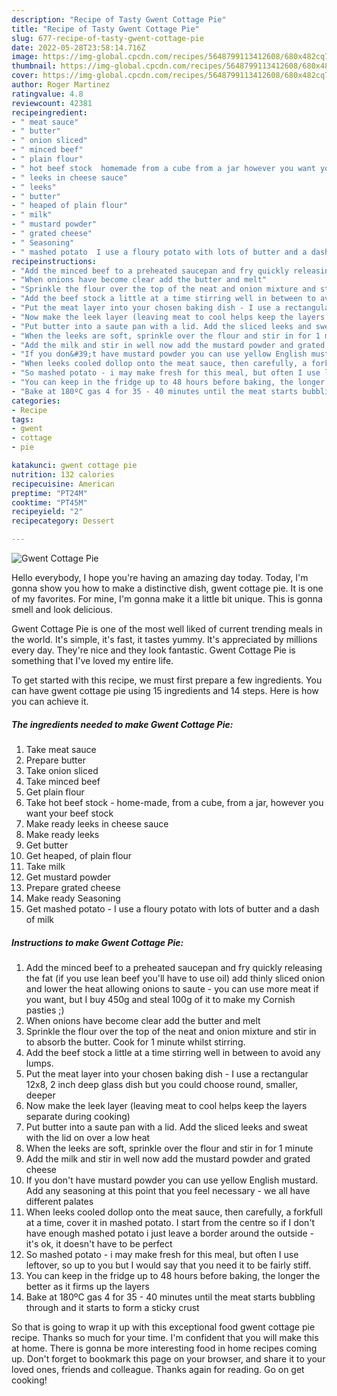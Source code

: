 ```yaml
---
description: "Recipe of Tasty Gwent Cottage Pie"
title: "Recipe of Tasty Gwent Cottage Pie"
slug: 677-recipe-of-tasty-gwent-cottage-pie
date: 2022-05-28T23:58:14.716Z
image: https://img-global.cpcdn.com/recipes/5648799113412608/680x482cq70/gwent-cottage-pie-recipe-main-photo.jpg
thumbnail: https://img-global.cpcdn.com/recipes/5648799113412608/680x482cq70/gwent-cottage-pie-recipe-main-photo.jpg
cover: https://img-global.cpcdn.com/recipes/5648799113412608/680x482cq70/gwent-cottage-pie-recipe-main-photo.jpg
author: Roger Martinez
ratingvalue: 4.8
reviewcount: 42381
recipeingredient:
- " meat sauce"
- " butter"
- " onion sliced"
- " minced beef"
- " plain flour"
- " hot beef stock  homemade from a cube from a jar however you want your beef stock"
- " leeks in cheese sauce"
- " leeks"
- " butter"
- " heaped of plain flour"
- " milk"
- " mustard powder"
- " grated cheese"
- " Seasoning"
- " mashed potato  I use a floury potato with lots of butter and a dash of milk"
recipeinstructions:
- "Add the minced beef to a preheated saucepan and fry quickly releasing the fat (if you use lean beef you&#39;ll have to use oil) add thinly sliced onion and lower the heat allowing onions to saute - you can use more meat if you want, but I buy 450g and steal 100g of it to make my Cornish pasties ;)"
- "When onions have become clear add the butter and melt"
- "Sprinkle the flour over the top of the neat and onion mixture and stir in to absorb the butter. Cook for 1 minute whilst stirring."
- "Add the beef stock a little at a time stirring well in between to avoid any lumps."
- "Put the meat layer into your chosen baking dish - I use a rectangular 12x8, 2 inch deep glass dish but you could choose round, smaller, deeper"
- "Now make the leek layer (leaving meat to cool helps keep the layers separate during cooking)"
- "Put butter into a saute pan with a lid. Add the sliced leeks and sweat with the lid on over a low heat"
- "When the leeks are soft, sprinkle over the flour and stir in for 1 minute"
- "Add the milk and stir in well now add the mustard powder and grated cheese"
- "If you don&#39;t have mustard powder you can use yellow English mustard. Add any seasoning at this point that you feel necessary - we all have different palates"
- "When leeks cooled dollop onto the meat sauce, then carefully, a forkfull at a time, cover it in mashed potato. I start from the centre so if I don&#39;t have enough mashed potato i just leave a border around the outside - it&#39;s ok, it doesn&#39;t have to be perfect"
- "So mashed potato - i may make fresh for this meal, but often I use leftover, so up to you but I would say that you need it to be fairly stiff."
- "You can keep in the fridge up to 48 hours before baking, the longer the better as it firms up the layers"
- "Bake at 180ºC gas 4 for 35 - 40 minutes until the meat starts bubbling through and it starts to form a sticky crust"
categories:
- Recipe
tags:
- gwent
- cottage
- pie

katakunci: gwent cottage pie 
nutrition: 132 calories
recipecuisine: American
preptime: "PT24M"
cooktime: "PT45M"
recipeyield: "2"
recipecategory: Dessert

---
```



![Gwent Cottage Pie](https://img-global.cpcdn.com/recipes/5648799113412608/680x482cq70/gwent-cottage-pie-recipe-main-photo.jpg)

Hello everybody, I hope you're having an amazing day today. Today, I'm gonna show you how to make a distinctive dish, gwent cottage pie. It is one of my favorites. For mine, I'm gonna make it a little bit unique. This is gonna smell and look delicious.



Gwent Cottage Pie is one of the most well liked of current trending meals in the world. It's simple, it's fast, it tastes yummy. It's appreciated by millions every day. They're nice and they look fantastic. Gwent Cottage Pie is something that I've loved my entire life.


To get started with this recipe, we must first prepare a few ingredients. You can have gwent cottage pie using 15 ingredients and 14 steps. Here is how you can achieve it.

<!--inarticleads1-->

##### The ingredients needed to make Gwent Cottage Pie:

1. Take  meat sauce
1. Prepare  butter
1. Take  onion sliced
1. Take  minced beef
1. Get  plain flour
1. Take  hot beef stock - home-made, from a cube, from a jar, however you want your beef stock
1. Make ready  leeks in cheese sauce
1. Make ready  leeks
1. Get  butter
1. Get  heaped, of plain flour
1. Take  milk
1. Get  mustard powder
1. Prepare  grated cheese
1. Make ready  Seasoning
1. Get  mashed potato - I use a floury potato with lots of butter and a dash of milk




<!--inarticleads2-->

##### Instructions to make Gwent Cottage Pie:

1. Add the minced beef to a preheated saucepan and fry quickly releasing the fat (if you use lean beef you&#39;ll have to use oil) add thinly sliced onion and lower the heat allowing onions to saute - you can use more meat if you want, but I buy 450g and steal 100g of it to make my Cornish pasties ;)
1. When onions have become clear add the butter and melt
1. Sprinkle the flour over the top of the neat and onion mixture and stir in to absorb the butter. Cook for 1 minute whilst stirring.
1. Add the beef stock a little at a time stirring well in between to avoid any lumps.
1. Put the meat layer into your chosen baking dish - I use a rectangular 12x8, 2 inch deep glass dish but you could choose round, smaller, deeper
1. Now make the leek layer (leaving meat to cool helps keep the layers separate during cooking)
1. Put butter into a saute pan with a lid. Add the sliced leeks and sweat with the lid on over a low heat
1. When the leeks are soft, sprinkle over the flour and stir in for 1 minute
1. Add the milk and stir in well now add the mustard powder and grated cheese
1. If you don&#39;t have mustard powder you can use yellow English mustard. Add any seasoning at this point that you feel necessary - we all have different palates
1. When leeks cooled dollop onto the meat sauce, then carefully, a forkfull at a time, cover it in mashed potato. I start from the centre so if I don&#39;t have enough mashed potato i just leave a border around the outside - it&#39;s ok, it doesn&#39;t have to be perfect
1. So mashed potato - i may make fresh for this meal, but often I use leftover, so up to you but I would say that you need it to be fairly stiff.
1. You can keep in the fridge up to 48 hours before baking, the longer the better as it firms up the layers
1. Bake at 180ºC gas 4 for 35 - 40 minutes until the meat starts bubbling through and it starts to form a sticky crust




So that is going to wrap it up with this exceptional food gwent cottage pie recipe. Thanks so much for your time. I'm confident that you will make this at home. There is gonna be more interesting food in home recipes coming up. Don't forget to bookmark this page on your browser, and share it to your loved ones, friends and colleague. Thanks again for reading. Go on get cooking!

